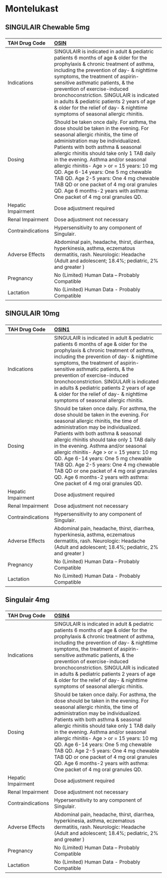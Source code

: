 # Montelukast

## SINGULAIR Chewable 5mg

##### 

| TAH Drug Code      | [OSIN](https://www.tahsda.org.tw/drugs/hissearch.php?drug_code=OSIN)                                                                                                                                                                                                                                                                                                                                                                                                                                                                             |
|:-------------------|:-------------------------------------------------------------------------------------------------------------------------------------------------------------------------------------------------------------------------------------------------------------------------------------------------------------------------------------------------------------------------------------------------------------------------------------------------------------------------------------------------------------------------------------------------|
| Indications        | SINGULAIR is indicated in adult & pediatric patients 6 months of age & older for the prophylaxis & chronic treatment of asthma, including the prevention of day- & nighttime symptoms, the treatment of aspirin-sensitive asthmatic patients, & the prevention of exercise-induced bronchoconstriction. SINGULAIR is indicated in adults & pediatric patients 2 years of age & older for the relief of day- & nighttime symptoms of seasonal allergic rhinitis.                                                                                  |
| Dosing             | Should be taken once daily. For asthma, the dose should be taken in the evening. For seasonal allergic rhinitis, the time of administration may be individualized. Patients with both asthma & seasonal allergic rhinitis should take only 1 TAB daily in the evening. Asthma and/or seasonal allergic rhinitis- Age > or = 15 years: 10 mg QD. Age 6-14 years: One 5 mg chewable TAB QD. Age 2-5 years: One 4 mg chewable TAB QD or one packet of 4 mg oral granules QD. Age 6 months-2 years with asthma: One packet of 4 mg oral granules QD. |
| Hepatic Impairment | Dose adjustment required                                                                                                                                                                                                                                                                                                                                                                                                                                                                                                                         |
| Renal Impairment   | Dose adjustment not necessary                                                                                                                                                                                                                                                                                                                                                                                                                                                                                                                    |
| Contraindications  | Hypersensitivity to any component of Singulair.                                                                                                                                                                                                                                                                                                                                                                                                                                                                                                  |
| Adverse Effects    | Abdominal pain, headache, thirst, diarrhea, hyperkinesia, asthma, eczematous dermatitis, rash. Neurologic: Headache (Adult and adolescent; 18.4%; pediatric, 2% and greater )                                                                                                                                                                                                                                                                                                                                                                    |
| Pregnancy          | No (Limited) Human Data – Probably Compatible                                                                                                                                                                                                                                                                                                                                                                                                                                                                                                    |
| Lactation          | No (Limited) Human Data - Probably Compatible                                                                                                                                                                                                                                                                                                                                                                                                                                                                                                    |

## SINGULAIR 10mg

##### 

| TAH Drug Code      | [OSIN1](https://www.tahsda.org.tw/drugs/hissearch.php?drug_code=OSIN1)                                                                                                                                                                                                                                                                                                                                                                                                                                                                           |
|:-------------------|:-------------------------------------------------------------------------------------------------------------------------------------------------------------------------------------------------------------------------------------------------------------------------------------------------------------------------------------------------------------------------------------------------------------------------------------------------------------------------------------------------------------------------------------------------|
| Indications        | SINGULAIR is indicated in adult & pediatric patients 6 months of age & older for the prophylaxis & chronic treatment of asthma, including the prevention of day- & nighttime symptoms, the treatment of aspirin-sensitive asthmatic patients, & the prevention of exercise-induced bronchoconstriction. SINGULAIR is indicated in adults & pediatric patients 2 years of age & older for the relief of day- & nighttime symptoms of seasonal allergic rhinitis.                                                                                  |
| Dosing             | Should be taken once daily. For asthma, the dose should be taken in the evening. For seasonal allergic rhinitis, the time of administration may be individualized. Patients with both asthma & seasonal allergic rhinitis should take only 1 TAB daily in the evening. Asthma and/or seasonal allergic rhinitis- Age > or = 15 years: 10 mg QD. Age 6-14 years: One 5 mg chewable TAB QD. Age 2-5 years: One 4 mg chewable TAB QD or one packet of 4 mg oral granules QD. Age 6 months-2 years with asthma: One packet of 4 mg oral granules QD. |
| Hepatic Impairment | Dose adjustment required                                                                                                                                                                                                                                                                                                                                                                                                                                                                                                                         |
| Renal Impairment   | Dose adjustment not necessary                                                                                                                                                                                                                                                                                                                                                                                                                                                                                                                    |
| Contraindications  | Hypersensitivity to any component of Singulair.                                                                                                                                                                                                                                                                                                                                                                                                                                                                                                  |
| Adverse Effects    | Abdominal pain, headache, thirst, diarrhea, hyperkinesia, asthma, eczematous dermatitis, rash. Neurologic: Headache (Adult and adolescent; 18.4%; pediatric, 2% and greater )                                                                                                                                                                                                                                                                                                                                                                    |
| Pregnancy          | No (Limited) Human Data – Probably Compatible                                                                                                                                                                                                                                                                                                                                                                                                                                                                                                    |
| Lactation          | No (Limited) Human Data - Probably Compatible                                                                                                                                                                                                                                                                                                                                                                                                                                                                                                    |

## Singulair 4mg

##### 

| TAH Drug Code      | [OSIN4](https://www.tahsda.org.tw/drugs/hissearch.php?drug_code=OSIN4)                                                                                                                                                                                                                                                                                                                                                                                                                                                                           |
|:-------------------|:-------------------------------------------------------------------------------------------------------------------------------------------------------------------------------------------------------------------------------------------------------------------------------------------------------------------------------------------------------------------------------------------------------------------------------------------------------------------------------------------------------------------------------------------------|
| Indications        | SINGULAIR is indicated in adult & pediatric patients 6 months of age & older for the prophylaxis & chronic treatment of asthma, including the prevention of day- & nighttime symptoms, the treatment of aspirin-sensitive asthmatic patients, & the prevention of exercise-induced bronchoconstriction. SINGULAIR is indicated in adults & pediatric patients 2 years of age & older for the relief of day- & nighttime symptoms of seasonal allergic rhinitis.                                                                                  |
| Dosing             | Should be taken once daily. For asthma, the dose should be taken in the evening. For seasonal allergic rhinitis, the time of administration may be individualized. Patients with both asthma & seasonal allergic rhinitis should take only 1 TAB daily in the evening. Asthma and/or seasonal allergic rhinitis- Age > or = 15 years: 10 mg QD. Age 6-14 years: One 5 mg chewable TAB QD. Age 2-5 years: One 4 mg chewable TAB QD or one packet of 4 mg oral granules QD. Age 6 months-2 years with asthma: One packet of 4 mg oral granules QD. |
| Hepatic Impairment | Dose adjustment required                                                                                                                                                                                                                                                                                                                                                                                                                                                                                                                         |
| Renal Impairment   | Dose adjustment not necessary                                                                                                                                                                                                                                                                                                                                                                                                                                                                                                                    |
| Contraindications  | Hypersensitivity to any component of Singulair.                                                                                                                                                                                                                                                                                                                                                                                                                                                                                                  |
| Adverse Effects    | Abdominal pain, headache, thirst, diarrhea, hyperkinesia, asthma, eczematous dermatitis, rash. Neurologic: Headache (Adult and adolescent; 18.4%; pediatric, 2% and greater )                                                                                                                                                                                                                                                                                                                                                                    |
| Pregnancy          | No (Limited) Human Data – Probably Compatible                                                                                                                                                                                                                                                                                                                                                                                                                                                                                                    |
| Lactation          | No (Limited) Human Data - Probably Compatible                                                                                                                                                                                                                                                                                                                                                                                                                                                                                                    |

